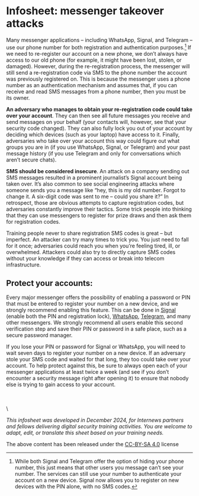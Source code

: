 # Infosheet: messenger takeover attacks

Many messenger applications – including WhatsApp, Signal, and Telegram – use our phone number for both registration and authentication purposes.[^1] If we need to re-register our account on a new phone, we don’t always have access to our old phone (for example, it might have been lost, stolen, or damaged). However, during the re-registration process, the messenger will still send a re-registration code via SMS to the phone number the account was previously registered on. This is because the messenger uses a phone number as an authentication mechanism and assumes that, if you can receive and read SMS messages from a phone number, then you must be its owner.

**An adversary who manages to obtain your re-registration code could take over your account**. They can then see all future messages you receive and send messages on your behalf (your contacts will, however, see that your security code changed). They can also fully lock you out of your account by deciding which devices (such as your laptop) have access to it. Finally, adversaries who take over your account this way could figure out what groups you are in (if you use WhatsApp, Signal, or Telegram) and your past message history (if you use Telegram and only for conversations which aren’t secure chats).

**SMS should be considered insecure**. An attack on a company sending out SMS messages resulted in a prominent journalist’s Signal account being taken over. It’s also common to see social engineering attacks where someone sends you a message like “hey, this is my old number. Forgot to change it. A six-digit code was sent to me – could you share it?” In retrospect, those are obvious attempts to capture registration codes, but adversaries constantly improve their tactics. Some trick people into thinking that they can use messengers to register for prize draws and then ask them for registration codes.

Training people never to share registration SMS codes is great – but imperfect. An attacker can try many times to trick you. You just need to fall for it once; adversaries could reach you when you’re feeling tired, ill, or overwhelmed. Attackers could also try to directly capture SMS codes without your knowledge if they can access or break into telecom infrastructure.

## Protect your accounts:

Every major messenger offers the possibility of enabling a password or PIN that must be entered to register your number on a new device, and we strongly recommend enabling this feature. This can be done in [Signal](https://support.signal.org/hc/en-us/articles/360007059792-Signal-PIN) (enable both the PIN and registration lock), [WhatsApp](https://faq.whatsapp.com/506595211487528), [Telegram](https://support.signal.org/hc/en-us/articles/360007059792-Signal-PIN), and many other messengers. We strongly recommend all users enable this second verification step and save their PIN or password in a safe place, such as a secure password manager.

If you lose your PIN or password for Signal or WhatsApp, you will need to wait seven days to register your number on a new device. If an adversary stole your SMS code and waited for that long, they too could take over your account. To help protect against this, be sure to always open each of your messenger applications at least twice a week (and see if you don’t encounter a security message right after opening it) to ensure that nobody else is trying to gain access to your account.

\
\
\

*This infosheet was developed in December 2024, for Internews partners and fellows delivering digital security training activities. You are welcome to adapt, edit, or translate this sheet based on your training needs.*

[^1]: While both Signal and Telegram offer the option of hiding your phone number, this just means that other users you message can’t see your number. The services can still use your number to authenticate your account on a new device. Signal now allows you to register on new devices with the PIN alone, with no SMS codes.

The above content has been released under the [CC-BY-SA 4.0](https://creativecommons.org/licenses/by-sa/4.0/) license